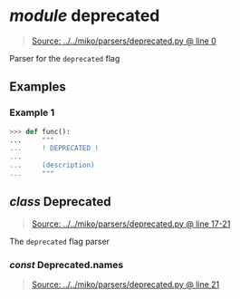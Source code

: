 # *module* **deprecated**

> [Source: ../../miko/parsers/deprecated.py @ line 0](../../miko/parsers/deprecated.py#L0)

Parser for the `deprecated` flag

## Examples

### Example 1

```python
>>> def func():
...     """
...     ! DEPRECATED !
...
...     (description)
...     """
```

## *class* **Deprecated**

> [Source: ../../miko/parsers/deprecated.py @ line 17-21](../../miko/parsers/deprecated.py#L17-L21)

The `deprecated` flag parser

### *const* Deprecated.**names**

> [Source: ../../miko/parsers/deprecated.py @ line 21](../../miko/parsers/deprecated.py#L21)
